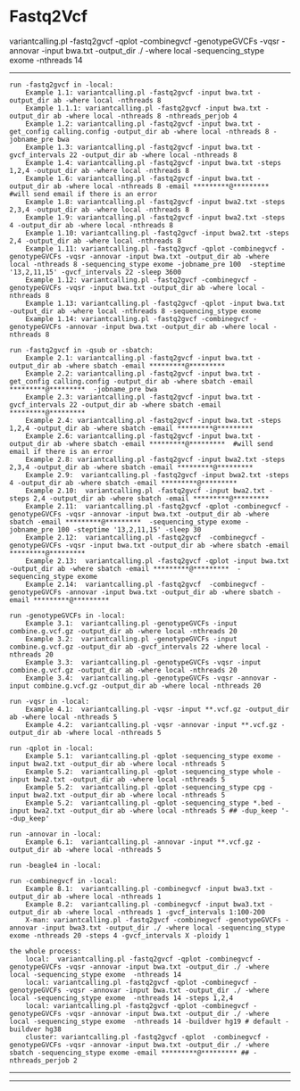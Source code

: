 # Fastq2Vcf
variantcalling.pl -fastq2gvcf -qplot -combinegvcf -genotypeGVCFs -vqsr -annovar -input bwa.txt -output_dir ./ -where local -sequencing_stype exome  -nthreads 14


*************************

	run -fastq2gvcf in -local:
		Example 1.1: variantcalling.pl -fastq2gvcf -input bwa.txt -output_dir ab -where local -nthreads 8
		Example 1.1.1: variantcalling.pl -fastq2gvcf -input bwa.txt -output_dir ab -where local -nthreads 8 -nthreads_perjob 4 
		Example 1.2: variantcalling.pl -fastq2gvcf -input bwa.txt -get_config calling.config -output_dir ab -where local -nthreads 8 -jobname_pre bwa
		Example 1.3: variantcalling.pl -fastq2gvcf -input bwa.txt -gvcf_intervals 22 -output_dir ab -where local -nthreads 8 
		Example 1.4: variantcalling.pl -fastq2gvcf -input bwa.txt -steps 1,2,4 -output_dir ab -where local -nthreads 8 
		Example 1.6: variantcalling.pl -fastq2gvcf -input bwa.txt -output_dir ab -where local -nthreads 8 -email *********@********* #will send email if there is an error
		Example 1.8: variantcalling.pl -fastq2gvcf -input bwa2.txt -steps 2,3,4 -output_dir ab -where local -nthreads 8 
		Example 1.9: variantcalling.pl -fastq2gvcf -input bwa2.txt -steps 4 -output_dir ab -where local -nthreads 8 
		Example 1.10: variantcalling.pl -fastq2gvcf -input bwa2.txt -steps 2,4 -output_dir ab -where local -nthreads 8 
		Example 1.11: variantcalling.pl -fastq2gvcf -qplot -combinegvcf -genotypeGVCFs -vqsr -annovar -input bwa.txt -output_dir ab -where local -nthreads 8 -sequencing_stype exome -jobname_pre 100  -steptime '13,2,11,15' -gvcf_intervals 22 -sleep 3600
		Example 1.12: variantcalling.pl -fastq2gvcf -combinegvcf -genotypeGVCFs -vqsr -input bwa.txt -output_dir ab -where local -nthreads 8
		Example 1.13: variantcalling.pl -fastq2gvcf -qplot -input bwa.txt -output_dir ab -where local -nthreads 8 -sequencing_stype exome 
		Example 1.14: variantcalling.pl -fastq2gvcf -combinegvcf -genotypeGVCFs -annovar -input bwa.txt -output_dir ab -where local -nthreads 8

	run -fastq2gvcf in -qsub or -sbatch:
		Example 2.1: variantcalling.pl -fastq2gvcf -input bwa.txt -output_dir ab -where sbatch -email *********@********* 
		Example 2.2: variantcalling.pl -fastq2gvcf -input bwa.txt -get_config calling.config -output_dir ab -where sbatch -email *********@*********  -jobname_pre bwa
		Example 2.3: variantcalling.pl -fastq2gvcf -input bwa.txt -gvcf_intervals 22 -output_dir ab -where sbatch -email *********@*********  
		Example 2.4: variantcalling.pl -fastq2gvcf -input bwa.txt -steps 1,2,4 -output_dir ab -where sbatch -email *********@*********  
		Example 2.6: variantcalling.pl -fastq2gvcf -input bwa.txt -output_dir ab -where sbatch -email *********@*********  #will send email if there is an error
		Example 2.8: variantcalling.pl -fastq2gvcf -input bwa2.txt -steps 2,3,4 -output_dir ab -where sbatch -email *********@*********  
		Example 2.9:  variantcalling.pl -fastq2gvcf -input bwa2.txt -steps 4 -output_dir ab -where sbatch -email *********@*********  
		Example 2.10:  variantcalling.pl -fastq2gvcf -input bwa2.txt -steps 2,4 -output_dir ab -where sbatch -email *********@*********  
		Example 2.11:  variantcalling.pl -fastq2gvcf -qplot -combinegvcf -genotypeGVCFs -vqsr -annovar -input bwa.txt -output_dir ab -where sbatch -email *********@*********  -sequencing_stype exome -jobname_pre 100 -steptime '13,2,11,15' -sleep 30
		Example 2.12:  variantcalling.pl -fastq2gvcf  -combinegvcf -genotypeGVCFs -vqsr -input bwa.txt -output_dir ab -where sbatch -email *********@********* 
		Example 2.13:  variantcalling.pl -fastq2gvcf -qplot -input bwa.txt -output_dir ab -where sbatch -email *********@*********  -sequencing_stype exome 
		Example 2.14:  variantcalling.pl -fastq2gvcf  -combinegvcf -genotypeGVCFs -annovar -input bwa.txt -output_dir ab -where sbatch -email *********@********* 

	run -genotypeGVCFs in -local:
		Example 3.1:  variantcalling.pl -genotypeGVCFs -input combine.g.vcf.gz -output_dir ab -where local -nthreads 20 
		Example 3.2:  variantcalling.pl -genotypeGVCFs -input combine.g.vcf.gz -output_dir ab -gvcf_intervals 22 -where local -nthreads 20 
		Example 3.3:  variantcalling.pl -genotypeGVCFs -vqsr -input combine.g.vcf.gz -output_dir ab -where local -nthreads 20 
		Example 3.4:  variantcalling.pl -genotypeGVCFs -vqsr -annovar -input combine.g.vcf.gz -output_dir ab -where local -nthreads 20  

	run -vqsr in -local:
		Example 4.1:  variantcalling.pl -vqsr -input **.vcf.gz -output_dir ab -where local -nthreads 5 
		Example 4.2:  variantcalling.pl -vqsr -annovar -input **.vcf.gz -output_dir ab -where local -nthreads 5  

	run -qplot in -local:
		Example 5.1:  variantcalling.pl -qplot -sequencing_stype exome -input bwa2.txt -output_dir ab -where local -nthreads 5 
		Example 5.2:  variantcalling.pl -qplot -sequencing_stype whole -input bwa2.txt -output_dir ab -where local -nthreads 5 
		Example 5.2:  variantcalling.pl -qplot -sequencing_stype cpg -input bwa2.txt -output_dir ab -where local -nthreads 5 
		Example 5.2:  variantcalling.pl -qplot -sequencing_stype *.bed -input bwa2.txt -output_dir ab -where local -nthreads 5 ## -dup_keep '--dup_keep' 

	run -annovar in -local:
		Example 6.1:  variantcalling.pl -annovar -input **.vcf.gz -output_dir ab -where local -nthreads 5 

	run -beagle4 in -local:

	run -combinegvcf in -local:
		Example 8.1:  variantcalling.pl -combinegvcf -input bwa3.txt -output_dir ab -where local -nthreads 1  
		Example 8.2:  variantcalling.pl -combinegvcf -input bwa3.txt -output_dir ab -where local -nthreads 1 -gvcf_intervals 1:100-200 
		X-man: variantcalling.pl -fastq2gvcf -combinegvcf -genotypeGVCFs -annovar -input bwa3.txt -output_dir ./ -where local -sequencing_stype exome -nthreads 20 -steps 4 -gvcf_intervals X -ploidy 1 

	the whole process:
		local:  variantcalling.pl -fastq2gvcf -qplot -combinegvcf -genotypeGVCFs -vqsr -annovar -input bwa.txt -output_dir ./ -where local -sequencing_stype exome  -nthreads 14 
		local: variantcalling.pl -fastq2gvcf -qplot -combinegvcf -genotypeGVCFs -vqsr -annovar -input bwa.txt -output_dir ./ -where local -sequencing_stype exome  -nthreads 14 -steps 1,2,4 
		local: variantcalling.pl -fastq2gvcf -qplot -combinegvcf -genotypeGVCFs -vqsr -annovar -input bwa.txt -output_dir ./ -where local -sequencing_stype exome  -nthreads 14 -buildver hg19 # default -buildver hg38
		cluster: variantcalling.pl -fastq2gvcf -qplot  -combinegvcf -genotypeGVCFs -vqsr -annovar -input bwa.txt -output_dir ./ -where sbatch -sequencing_stype exome -email *********@********* ## -nthreads_perjob 2 

*************************
*******************************************************
